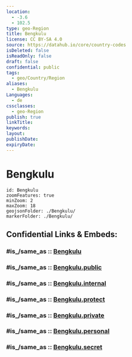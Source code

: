 ```yaml
---
location:
  - -3.6
  - 102.5
type: geo-Region
title: Bengkulu
license: CC BY-SA 4.0
source: https://datahub.io/core/country-codes
isDeleted: false
isReadOnly: false
draft: false
confidential: public
tags:
  - geo/Country/Region
aliases:
  - Bengkulu
Languages:
  - de
cssclasses:
  - geo-Region
publish: true
linkTitle:
keywords:
layout:
publishDate:
expiryDate:
---
```


# Bengkulu

```leaflet
id: Bengkulu
zoomFeatures: true 
minZoom: 2 
maxZoom: 18
geojsonFolder: ./Bengkulu/
markerFolder: ./Bengkulu/
```


## Confidential Links & Embeds: 

### #is_/same_as :: [Bengkulu](/_Standards/Earth/Continent/Asia/Asia~South~East/Malay_Archipelago/Indonesia/provinces~Indonesia/Bengkulu.md) 

### #is_/same_as :: [Bengkulu.public](/_public/Earth/Continent/Asia/Asia~South~East/Malay_Archipelago/Indonesia/provinces~Indonesia/Bengkulu.public.md) 

### #is_/same_as :: [Bengkulu.internal](/_internal/Earth/Continent/Asia/Asia~South~East/Malay_Archipelago/Indonesia/provinces~Indonesia/Bengkulu.internal.md) 

### #is_/same_as :: [Bengkulu.protect](/_protect/Earth/Continent/Asia/Asia~South~East/Malay_Archipelago/Indonesia/provinces~Indonesia/Bengkulu.protect.md) 

### #is_/same_as :: [Bengkulu.private](/_private/Earth/Continent/Asia/Asia~South~East/Malay_Archipelago/Indonesia/provinces~Indonesia/Bengkulu.private.md) 

### #is_/same_as :: [Bengkulu.personal](/_personal/Earth/Continent/Asia/Asia~South~East/Malay_Archipelago/Indonesia/provinces~Indonesia/Bengkulu.personal.md) 

### #is_/same_as :: [Bengkulu.secret](/_secret/Earth/Continent/Asia/Asia~South~East/Malay_Archipelago/Indonesia/provinces~Indonesia/Bengkulu.secret.md)

